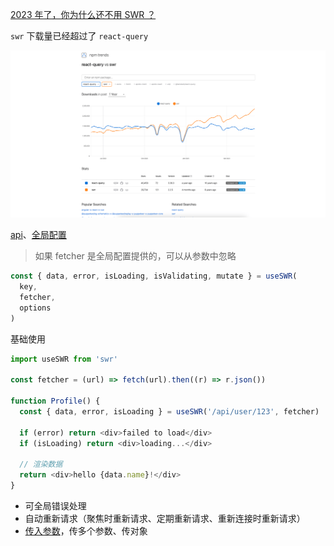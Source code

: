 [2023 年了，你为什么还不用 SWR ？](https://juejin.cn/post/7247028435339591740?searchId=2024061016004081622F1C809E2550F019)

`swr` 下载量已经超过了 `react-query`

![alt text](swr-base-1.png)

[api](https://swr.vercel.app/zh-CN/docs/api)、[全局配置](https://swr.vercel.app/zh-CN/docs/global-configuration)

> 如果 fetcher 是全局配置提供的，可以从参数中忽略

```js
const { data, error, isLoading, isValidating, mutate } = useSWR(
  key,
  fetcher,
  options
)
```

基础使用

```js
import useSWR from 'swr'

const fetcher = (url) => fetch(url).then((r) => r.json())

function Profile() {
  const { data, error, isLoading } = useSWR('/api/user/123', fetcher)

  if (error) return <div>failed to load</div>
  if (isLoading) return <div>loading...</div>

  // 渲染数据
  return <div>hello {data.name}!</div>
}
```

- 可全局错误处理
- 自动重新请求（聚焦时重新请求、定期重新请求、重新连接时重新请求）
- [传入参数](https://swr.vercel.app/zh-CN/docs/arguments)，传多个参数、传对象
